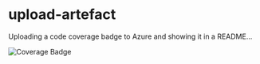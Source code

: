 # upload-artefact

Uploading a code coverage badge to Azure and showing it in a README...

![Coverage Badge](https://rctabblobstorage1.blob.core.windows.net/rcpblobcontainer1/coverage-badge.svg)
